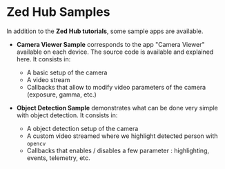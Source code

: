 # Zed Hub Samples

In addition to the **Zed Hub tutorials**, some sample apps are available.

- **Camera Viewer Sample** corresponds to the app "Camera Viewer" available on each device. The source code is available and explained here.
It consists in:
    - A basic setup of the camera
    - A video stream
    - Callbacks that allow to modify video parameters of the camera (exposure, gamma, etc.)

- **Object Detection Sample** demonstrates what can be done very simple with object detection. It consists in:
    - A object detection setup of the camera
    - A custom video streamed where we highlight detected person with ```opencv```
    - Callbacks that enables / disables a few parameter : highlighting, events, telemetry, etc.